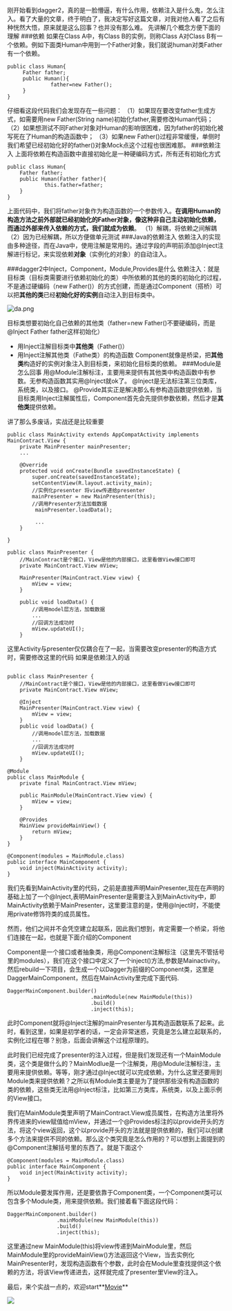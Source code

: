 刚开始看到dagger2，真的是一脸懵逼，有什么作用，依赖注入是什么鬼，怎么注入。看了大量的文章，终于明白了，我决定写好这篇文章，对我对他人看了之后有种恍然大悟，原来就是这么回事？也并没有那么难。
先讲解几个概念方便下面的理解 
###依赖
如果在Class A中，有Class B的实例，则称Class A对Class B有一个依赖。例如下面类Human中用到一个Father对象，我们就说human对类Father有一个依赖。
```
public class Human{
     Father father;
     public Human(){
              father=new Father();
     }
}
```
仔细看这段代码我们会发现存在一些问题：
（1）如果现在要改变father生成方式，如需要用new Father(String name)初始化father,需要修改Human代码；
（2）如果想测试不同Father对象对Human的影响很困难，因为father的初始化被写死在了Human的构造函数中；
（3）如果new Father()过程非常缓慢，单侧时我们希望已经初始化好的father()对象Mock点这个过程也很困难那。
###依赖注入
上面将依赖在构造函数中直接初始化是一种硬编码方式，所有还有初始化方式
```
public class Human{
    Father father;
    public Human(Father father){
            this.father=father;    
    }
}
```
上面代码中，我们将father对象作为构造函数的一个参数传入。**在调用Human的构造方法之前外部就已经初始化的Father对象，像这种非自己主动初始化依赖，而通过外部来传入依赖的方式，我们就成为依赖**。
（1）解耦，将依赖之间解耦
（2）因为已经解耦，所以方便做单元测试
###Java的依赖注入
依赖注入的实现由多种途径，而在Java中，使用注解是常用的。通过字段的声明前添加@Inject注解进行标记，来实现依赖**对象**（实例化的对象）的自动注入。

###dagger2中Inject，Component，Module,Provides是什么
依赖注入：就是目标类（目标类需要进行依赖初始化的类）中所依赖的其他的类的初始化的过程，不是通过硬编码（new Father()）的方式创建，而是通过Component（搭桥）可以把**其他的类**已经**初始化好的实例**自动注入到目标类中。

![da.png](http://upload-images.jianshu.io/upload_images/1990324-f04f0967948d5cb9.png?imageMogr2/auto-orient/strip%7CimageView2/2/w/1240)

目标类想要初始化自己依赖的其他类（father=new Father()不要硬编码，而是@Inject Father father这样初始化）
+ 用Inject注解目标类中**其他类**（Father()）
+ 用Inject注解其他类（Fathe类）的构造函数
Component就像是桥梁，把**其他类**构造好的实例对象注入到目标类，来初始化目标类的依赖。
###Module是怎么回事
用@Module注解标注，主要用来提供有其他类中构造函数中有参数。无参构造函数其实用@Inject就ok了。
@Inject是无法标注第三位类库，系统类，以及接口。
@Provide其实正是解决那么有参构造函数提供依赖，当目标类用Inject注解属性后，Component首先会先提供参数依赖，然后才是**其他类**提供依赖。

讲了那么多废话，实战还是比较重要
```
public class MainActivity extends AppCompatActivity implements MainContract.View {
    private MainPresenter mainPresenter;
    ...

    @Override
    protected void onCreate(Bundle savedInstanceState) {
        super.onCreate(savedInstanceState);
        setContentView(R.layout.activity_main);
        //实例化presenter 将view传递给presenter
        mainPresenter = new MainPresenter(this);
        //调用Presenter方法加载数据
         mainPresenter.loadData();

         ...
    }

}

public class MainPresenter {
    //MainContract是个接口，View是他的内部接口，这里看做View接口即可
    private MainContract.View mView;

    MainPresenter(MainContract.View view) {
        mView = view;
    }

    public void loadData() {
        //调用model层方法，加载数据
        ...
        //回调方法成功时
        mView.updateUI();
    }
```
这里Activity与presenter仅仅耦合在了一起，当需要改变presenter的构造方式时，需要修改这里的代码
如果是依赖注入的话
```

public class MainPresenter {
    //MainContract是个接口，View是他的内部接口，这里看做View接口即可
    private MainContract.View mView;

    @Inject
    MainPresenter(MainContract.View view) {
        mView = view;
    }    
    public void loadData() {
        //调用model层方法，加载数据
        ...
        //回调方法成功时
        mView.updateUI();
    }

@Module
public class MainModule {
    private final MainContract.View mView;

    public MainModule(MainContract.View view) {
        mView = view;
    }

    @Provides
    MainView provideMainView() {
        return mView;
    }
}

@Component(modules = MainModule.class)
public interface MainComponent {
    void inject(MainActivity activity);
}
```
我们先看到MainActivity里的代码，之前是直接声明MainPresenter,现在在声明的基础上加了一个@Inject,表明MainPresenter是需要注入到MainActivity中，即MainActivity依赖于MainPresenter，这里要注意的是，使用@Inject时，不能使用private修饰符类的成员属性。

然而，他们之间并不会凭空建立起联系，因此我们想到，肯定需要一个桥梁，将他们连接在一起，也就是下面介绍的Component

Component是一个接口或者抽象类，用@Component注解标注（这里先不管括号里的modules），我们在这个接口中定义了一个inject()方法,参数是Mainactivity。然后rebuild一下项目，会生成一个以Dagger为前缀的Component类，这里是DaggerMainComponent，然后在MainActivity里完成下面代码.
```
DaggerMainComponent.builder() 
                           .mainModule(new MainModule(this)) 
                           .build() 
                           .inject(this);
```
此时Component就将@Inject注解的mainPresenter与其构造函数联系了起来。此时，看到这里，如果是初学者的话，一定会非常迷惑，究竟是怎么建立起联系的，实例化过程在哪？别急，后面会讲解这个过程原理的。

此时我们已经完成了presenter的注入过程，但是我们发现还有一个MainModule类，这个类是做什么的？MainModlue是一个注解类，用@Module注解标注，主要用来提供依赖。等等，刚才通过@Inject就可以完成依赖，为什么这里还要用到Module类来提供依赖？之所以有Module类主要是为了提供那些没有构造函数的类的依赖，这些类无法用@Inject标注，比如第三方类库，系统类，以及上面示例的View接口。

我们在MainModule类里声明了MainContract.View成员属性，在构造方法里将外界传进来的view赋值给mView，并通过一个@Provides标注的以provide开头的方法，将这个view返回，这个以provide开头的方法就是提供依赖的，我们可以创建多个方法来提供不同的依赖。那么这个类究竟是怎么作用的？可以想到上面提到的@Component注解括号里的东西了。就是下面这个
```
@Component(modules = MainModule.class)
public interface MainComponent {
    void inject(MainActivity activity);
}
```
所以Module要发挥作用，还是要依靠于Component类，一个Component类可以包含多个Module类，用来提供依赖。我们接着看下面这段代码：
```
DaggerMainComponent.builder()
                .mainModule(new MainModule(this))
                .build()
                .inject(this);
```
这里通过new MainModule(this)将view传递到MainModule里，然后MainModule里的provideMainView()方法返回这个View，当去实例化MainPresenter时，发现构造函数有个参数，此时会在Module里查找提供这个依赖的方法，将该View传递进去，这样就完成了presenter里View的注入。

最后，来个实战一点的，欢迎start**[Movie](https://github.com/fuqinwu/Movie)**

![](http://upload-images.jianshu.io/upload_images/1990324-b014471e578cefa5.png?imageMogr2/auto-orient/strip%7CimageView2/2/w/1240)
